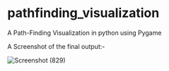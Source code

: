 # pathfinding_visualization

A Path-Finding Visualization in python using Pygame


A Screenshot of the final output:-


![Screenshot (829)](https://user-images.githubusercontent.com/58680992/88508855-649e6880-cffd-11ea-856d-07502fa4acad.png)
